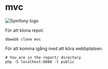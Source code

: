 # mvc

![Symfony logo](https://symfony.com/logos/symfony_black_02.svg)


För att klona repot.

```
dbwebb clone mvc
```

För att komma igång med att köra webbplatsen.
```
# You are in the report/ directory
php -S localhost:8888 -t public
```
